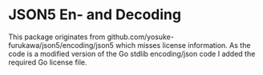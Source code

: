 JSON5 En- and Decoding
======================

This package originates from github.com/yosuke-furukawa/json5/encoding/json5
which misses license information. As the code is a modified version of the
Go stdlib encoding/json code I added the required Go license file.